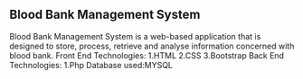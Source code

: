 ## Blood Bank Management System
Blood Bank Management System is a web-based application that is designed to store, process, retrieve and analyse information concerned with blood bank.
Front End Technologies:
1.HTML
2.CSS
3.Bootstrap
Back End Technologies:
1.Php
Database used:MYSQL

